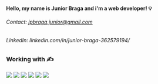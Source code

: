 #### Hello, my name is Junior Braga and i'm a web developer! 💡

###### Contact: jpbraga.junior@gmail.com
###### LinkedIn: linkedin.com/in/junior-braga-362579194/

### Working with ✍️ 
<div style='display: inline_block'>
  <img align='center' src='https://img.shields.io/badge/React_Native-20232A?style=for-the-badge&logo=react&logoColor=61DAFB'/>
  <img align='center' src='https://img.shields.io/badge/React-20232A?style=for-the-badge&logo=react&logoColor=61DAFB'/>
  <img align='center' src='https://img.shields.io/badge/JavaScript-F7DF1E?style=for-the-badge&logo=javascript&logoColor=black'/>
  <img align='center' src='https://img.shields.io/badge/Tailwind_CSS-38B2AC?style=for-the-badge&logo=tailwind-css&logoColor=white'/>
  <img align='center' src='https://img.shields.io/badge/HTML5-E34F26?style=for-the-badge&logo=html5&logoColor=white'/>
  <img align='center' src='https://img.shields.io/badge/CSS3-1572B6?style=for-the-badge&logo=css3&logoColor=white'/>
 </div>
 

